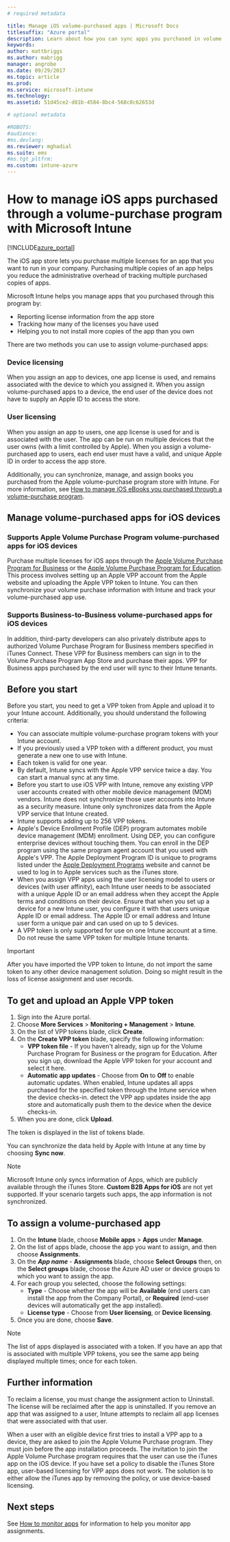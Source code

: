 ```yaml
---
# required metadata

title: Manage iOS volume-purchased apps | Microsoft Docs
titlesuffix: "Azure portal"
description: Learn about how you can sync apps you purchased in volume from the iOS store into Intune and then manage and track their usage."
keywords:
author: mattbriggs
ms.author: mabrigg
manager: angrobe
ms.date: 09/29/2017
ms.topic: article
ms.prod:
ms.service: microsoft-intune
ms.technology:
ms.assetid: 51d45ce2-d81b-4584-8bc4-568c8c62653d

# optional metadata

#ROBOTS:
#audience:
#ms.devlang:
ms.reviewer: mghadial
ms.suite: ems
#ms.tgt_pltfrm:
ms.custom: intune-azure
---
```


# How to manage iOS apps purchased through a volume-purchase program with Microsoft Intune


[!INCLUDE[azure_portal](./includes/azure_portal.md)]

The iOS app store lets you purchase multiple licenses for an app that you want to run in your company. Purchasing multiple copies of an app helps you reduce the administrative overhead of tracking multiple purchased copies of apps.

Microsoft Intune helps you manage apps that you purchased through this program by:

- Reporting license information from the app store
- Tracking how many of the licenses you have used
- Helping you to not install more copies of the app than you own

There are two methods you can use to assign volume-purchased apps:

### Device licensing

When you assign an app to devices, one app license is used, and remains associated with the device to which you assigned it.
When you assign volume-purchased apps to a device, the end user of the device does not have to supply an Apple ID to access the store. 



### User licensing

When you assign an app to users, one app license is used for and is associated with the user. The app can be run on multiple devices that the user owns (with a limit controlled by Apple).
When you assign a volume-purchased app to users, each end user must have a valid, and unique Apple ID in order to access the app store.

Additionally, you can synchronize, manage, and assign books you purchased from the Apple volume-purchase program store with Intune. For more information, see [How to manage iOS eBooks you purchased through a volume-purchase program](vpp-ebooks-ios.md).

## Manage volume-purchased apps for iOS devices

### Supports Apple Volume Purchase Program volume-purchased apps for iOS devices

Purchase multiple licenses for iOS apps through the [Apple Volume Purchase Program for Business](http://www.apple.com/business/vpp/) or the [Apple Volume Purchase Program for Education](http://volume.itunes.apple.com/us/store). This process involves setting up an Apple VPP account from the Apple website and uploading the Apple VPP token to Intune.  You can then synchronize your volume purchase information with Intune and track your volume-purchased app use.

### Supports Business-to-Business volume-purchased apps for iOS devices

In addition, third-party developers can also privately distribute apps to authorized Volume Purchase Program for Business members specified in iTunes Connect. These VPP for Business members can sign in to the Volume Purchase Program App Store and purchase their apps. VPP for Business apps purchased by the end user will sync to their Intune tenants.

## Before you start
Before you start, you need to get a VPP token from Apple and upload it to your Intune account. Additionally, you should understand the following criteria:

* You can associate multiple volume-purchase program tokens with your Intune account.
* If you previously used a VPP token with a different product, you must generate a new one to use with Intune.
* Each token is valid for one year.
* By default, Intune syncs with the Apple VPP service twice a day. You can start a manual sync at any time.
* Before you start to use iOS VPP with Intune, remove any existing VPP user accounts created with other mobile device management (MDM) vendors. Intune does not synchronize those user accounts into Intune as a security measure. Intune only synchronizes data from the Apple VPP service that Intune created.
* Intune supports adding up to 256 VPP tokens.
* Apple's Device Enrollment Profile (DEP) program automates mobile device management (MDM) enrollment. Using DEP, you can configure enterprise devices without touching them. You can enroll in the DEP program using the same program agent account that you used with Apple's VPP. The Apple Deployment Program ID is unique to programs listed under the [Apple Deployment Programs](https://deploy.apple.com) website and cannot be used to log in to Apple services such as the iTunes store. 
* When you assign VPP apps using the user licensing model to users or devices (with user affinity), each Intune user needs to be associated with a unique Apple ID or an email address when they accept the Apple terms and conditions on their device. Ensure that when you set up a device for a new Intune user, you configure it with that users unique Apple ID or email address. The Apple ID or email address and Intune user form a unique pair and can used on up to 5 devices.
* A VPP token is only supported for use on one Intune account at a time. Do not reuse the same VPP token for multiple Intune tenants.

>[!IMPORTANT]
>After you have imported the VPP token to Intune, do not import the same token to any other device management solution. Doing so might result in the loss of license assignment and user records.

## To get and upload an Apple VPP token

1. Sign into the Azure portal.
2. Choose **More Services** > **Monitoring + Management** > **Intune**.
2.  On the list of VPP tokens blade, click **Create**.
4. On the **Create VPP token** blade, specify the following information:
	- **VPP token file** - If you haven't already, sign up for the Volume Purchase Program for Business or the program for Education. After you sign up, download the Apple VPP token for your account and select it here.
	- **Automatic app updates** - Choose from **On** to **Off** to enable automatic updates. When enabled, Intune updates all apps purchased for the specified token through the Intune service when the device checks-in. 
detect the VPP app updates inside the app store and automatically push them to the device when the device checks-in.
4. When you are done, click **Upload**.

The token is displayed in the list of tokens blade.

You can synchronize the data held by Apple with Intune at any time by choosing **Sync now**.

> [!NOTE]
> Microsoft Intune only syncs information of Apps, which are publicly available through the iTunes Store. **Custom B2B Apps for iOS** are not yet supported. If your scenario targets such apps, the app information is not synchronized.

## To assign a volume-purchased app

1.	On the **Intune** blade, choose **Mobile apps** > **Apps** under **Manage**.
2.	On the list of apps blade, choose the app you want to assign, and then choose **Assignments**.
3.	On the ***App name*** - **Assignments** blade, choose **Select Groups** then, on the **Select groups** blade, choose the Azure AD user or device groups to which you want to assign the app.
5.	For each group you selected, choose the following settings:
	- **Type** - Choose whether the app will be **Available** (end users can install the app from the Company Portal), or **Required** (end-user devices will automatically get the app installed).
	- **License type** - Choose from **User licensing**, or **Device licensing**.
6.	Once you are done, choose **Save**.


>[!NOTE]
>The list of apps displayed is associated with a token. If you have an app that is associated with multiple VPP tokens, you see the same app being displayed multiple times; once for each token.

## Further information

To reclaim a license, you must change the assignment action to Uninstall. The license will be reclaimed after the app is uninstalled. If you remove an app that was assigned to a user, Intune attempts to reclaim all app licenses that were associated with that user.

When a user with an eligible device first tries to install a VPP app to a device, they are asked to join the Apple Volume Purchase program. They must join before the app installation proceeds. The invitation to join the Apple Volume Purchase program requires that the user can use the iTunes app on the iOS device. If you have set a policy to disable the iTunes Store app, user-based licensing for VPP apps does not work. The solution is to either allow the iTunes app by removing the policy, or use device-based licensing.



## Next steps

See [How to monitor apps](apps-monitor.md) for information to help you monitor app assignments.